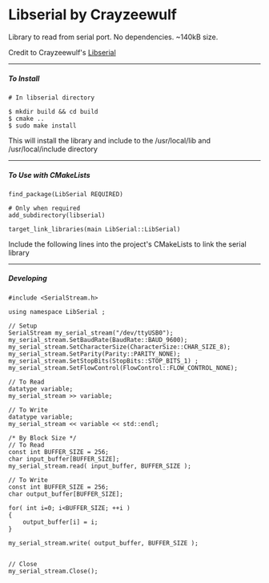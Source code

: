 # Libserial by Crayzeewulf 

Library to read from serial port.  No dependencies. ~140kB size.

Credit to Crayzeewulf's [Libserial](https://github.com/crayzeewulf/libserial) 

------

##### To Install

```
# In libserial directory

$ mkdir build && cd build
$ cmake ..
$ sudo make install
```

This will install the library and include to the /usr/local/lib and /usr/local/include directory

------



##### To Use with CMakeLists

```
find_package(LibSerial REQUIRED)

# Only when required
add_subdirectory(libserial)

target_link_libraries(main LibSerial::LibSerial)
```

Include the following lines into the project's CMakeLists to link the serial library

------



##### Developing

```
#include <SerialStream.h>

using namespace LibSerial ;

// Setup
SerialStream my_serial_stream("/dev/ttyUSB0");
my_serial_stream.SetBaudRate(BaudRate::BAUD_9600);
my_serial_stream.SetCharacterSize(CharacterSize::CHAR_SIZE_8);
my_serial_stream.SetParity(Parity::PARITY_NONE);
my_serial_stream.SetStopBits(StopBits::STOP_BITS_1) ;
my_serial_stream.SetFlowControl(FlowControl::FLOW_CONTROL_NONE);

// To Read
datatype variable;
my_serial_stream >> variable;

// To Write
datatype variable;
my_serial_stream << variable << std::endl;

/* By Block Size */
// To Read
const int BUFFER_SIZE = 256;
char input_buffer[BUFFER_SIZE];
my_serial_stream.read( input_buffer, BUFFER_SIZE );

// To Write
const int BUFFER_SIZE = 256;
char output_buffer[BUFFER_SIZE];

for( int i=0; i<BUFFER_SIZE; ++i )
{
    output_buffer[i] = i;
}

my_serial_stream.write( output_buffer, BUFFER_SIZE );


// Close
my_serial_stream.Close();
```

